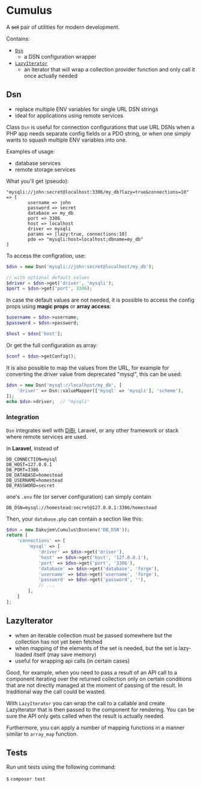 # Cumulus

A ~~set~~ pair of utilities for modern development.

Contains:
- [`Dsn`]( #dsn )
	- a DSN configuration wrapper
- [`LazyIterator`]( #lazyiterator )
	- an iterator that will wrap a collection provider function and only call it once actually needed


## Dsn

- replace multiple ENV variables for single URL DSN strings
- ideal for applications using remote services

Class `Dsn` is useful for connection configurations that use URL DSNs
when a PHP app needs separate config fields or a PDO string,
or when one simply wants to squash multiple ENV variables into one.

Examples of usage:
- database services
- remote storage services

What you'll get (pseudo):
```
"mysqli://john:secret@localhost:3306/my_db?lazy=true&connections=10" => [
		username => john
		password => secret
		database => my_db
		port => 3306
		host => localhost
 		driver => mysqli
		params => [lazy:true, connections:10]
		pdo => "mysqli:host=localhost;dbname=my_db"
]
```

To access the configration, use:
```php
$dsn = new Dsn('mysqli://john:secret@localhost/my_db');

// with optional default values
$driver = $dsn->get('driver', 'mysqli');
$port = $dsn->get('port', 3306);
```

In case the default values are not needed, it is possible to access the config props using **magic props** or **array access**:
```php
$username = $dsn->username;
$password = $dsn->password;

$host = $dsn['host'];
```

Or get the full configuration as array:
```php
$conf = $dsn->getConfig();
```

It is also possible to map the values from the URL, for example for converting the driver value from deprecated "mysql", this can be used:
```php
$dsn = new Dsn('mysql://localhost/my_db', [
	'driver' => Dsn::valueMapper(['mysql' => 'mysqli'], 'scheme'),
]);
echo $dsn->driver;  // "mysqli"
```

### Integration

`Dsn` integrates well with [DiBi]( https://github.com/dg/dibi ), Laravel,
or any other framework or stack where remote services are used.

In **Laravel**, instead of
```
DB_CONNECTION=mysql
DB_HOST=127.0.0.1
DB_PORT=3306
DB_DATABASE=homestead
DB_USERNAME=homestead
DB_PASSWORD=secret
```
one's `.env` file (or server configuration) can simply contain
```
DB_DSN=mysql://homestead:secret@127.0.0.1:3306/homestead
```

Then, your `database.php` can contain a section like this:
```php
$dsn = new Dakujem\Cumulus\Dsn(env('DB_DSN'));
return [
	'connections' => [
		'mysql' => [
			'driver' => $dsn->get('driver'),
			'host' => $dsn->get('host', '127.0.0.1'),
			'port' => $dsn->get('port', '3306'),
			'database' => $dsn->get('database', 'forge'),
			'username' => $dsn->get('username', 'forge'),
			'password' => $dsn->get('password', ''),
			// ...
		],
	]
];
```


## LazyIterator

- when an iterable collection must be passed somewhere but the collection has not yet been fetched
- when mapping of the elements of the set is needed, but the set is lazy-loaded itself (may save memory)
- useful for wrapping api calls (in certain cases)

Good, for example, when you need to pass a result of an API call
to a component iterating over the returned collection only on certain conditions
that are not directly managed at the moment of passing of the result.
In traditional way the call could be wasted.

With `LazyIterator` you can wrap the call to a callable and create LazyIterator
that is then passed to the component for rendering.
You can be sure the API only gets called when the result is actually needed.

Furthermore, you can apply a number of mapping functions in a manner similar to `array_map` function.


## Tests

Run unit tests using the following command:

`$` `composer test`

